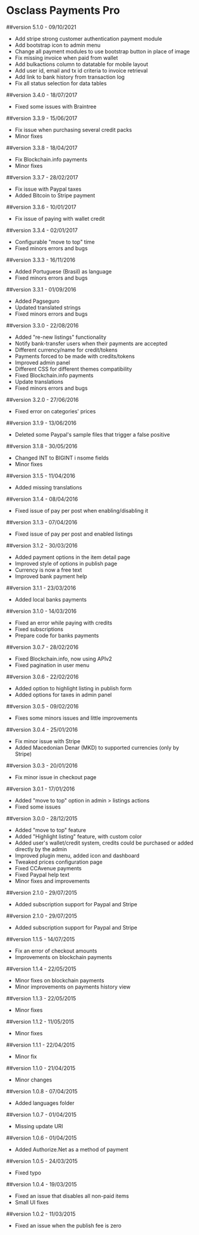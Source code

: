 Osclass Payments Pro
====================
##version 5.1.0 - 09/10/2021

* Add stripe strong customer authentication payment module
* Add bootstrap icon to admin menu
* Change all payment modules to use bootstrap button in place of image
* Fix missing invoice when paid from wallet
* Add bulkactions column to datatable for mobile layout
* Add user id, email and tx id criteria to invoice retrieval
* Add link to bank history from transaction log
* Fix all status selection for data tables

##version 3.4.0 - 18/07/2017

* Fixed some issues with Braintree

##version 3.3.9 - 15/06/2017

* Fix issue when purchasing several credit packs
* Minor fixes

##version 3.3.8 - 18/04/2017

* Fix Blockchain.info payments
* Minor fixes

##version 3.3.7 - 28/02/2017

* Fix issue with Paypal taxes
* Added Bitcoin to Stripe payment

##version 3.3.6 - 10/01/2017

* Fix issue of paying with wallet credit

##version 3.3.4 - 02/01/2017

* Configurable "move to top" time
* Fixed minors errors and bugs

##version 3.3.3 - 16/11/2016

* Added Portuguese (Brasil) as language 
* Fixed minors errors and bugs

##version 3.3.1 - 01/09/2016

* Added Pagseguro 
* Updated translated strings
* Fixed minors errors and bugs

##version 3.3.0 - 22/08/2016

* Added "re-new listings" functionality
* Notify bank-transfer users when their payments are accepted
* Different currency/name for credit/tokens
* Payments forced to be made with credits/tokens
* Improved admin panel
* Different CSS for different themes compatibility
* Fixed Blockchain.info payments
* Update translations
* Fixed minors errors and bugs

##version 3.2.0 - 27/06/2016

* Fixed error on categories' prices

##version 3.1.9 - 13/06/2016

* Deleted some Paypal's sample files that trigger a false positive

##version 3.1.8 - 30/05/2016

* Changed INT to BIGINT i nsome fields
* Minor fixes

##version 3.1.5 - 11/04/2016

* Added missing translations

##version 3.1.4 - 08/04/2016

* Fixed issue of pay per post when enabling/disabling it

##version 3.1.3 - 07/04/2016

* Fixed issue of pay per post and enabled listings

##version 3.1.2 - 30/03/2016

* Added payment options in the item detail page
* Improved style of options in publish page
* Currency is now a free text
* Improved bank payment help

##version 3.1.1 - 23/03/2016

* Added local banks payments

##version 3.1.0 - 14/03/2016

* Fixed an error while paying with credits
* Fixed subscriptions
* Prepare code for banks payments

##version 3.0.7 - 28/02/2016

* Fixed Blockchain.info, now using APIv2
* Fixed pagination in user menu

##version 3.0.6 - 22/02/2016

* Added option to highlight listing in publish form
* Added options for taxes in admin panel

##version 3.0.5 - 09/02/2016

* Fixes some minors issues and little improvements

##version 3.0.4 - 25/01/2016

* Fix minor issue with Stripe
* Added Macedonian Denar (MKD) to supported currencies (only by Stripe)

##version 3.0.3 - 20/01/2016

* Fix minor issue in checkout page

##version 3.0.1 - 17/01/2016

* Added "move to top" option in admin > listings actions
* Fixed some issues

##version 3.0.0 - 28/12/2015

* Added "move to top" feature
* Added "Highlight listing" feature, with custom color
* Added user's wallet/credit system, credits could be purchased or added directly by the admin
* Improved plugin menu, added icon and dashboard
* Tweaked prices configuration page
* Fixed CCAvenue payments
* Fixed Paypal help text
* Minor fixes and improvements


##version 2.1.0 - 29/07/2015

* Added subscription support for Paypal and Stripe

##version 2.1.0 - 29/07/2015

* Added subscription support for Paypal and Stripe

##version 1.1.5 - 14/07/2015

* Fix an error of checkout amounts
* Improvements on blockchain payments

##version 1.1.4 - 22/05/2015

* Minor fixes on blockchain payments
* Minor improvements on payments history view

##version 1.1.3 - 22/05/2015

* Minor fixes

##version 1.1.2 - 11/05/2015
             
* Minor fixes

##version 1.1.1 - 22/04/2015

* Minor fix

##version 1.1.0 - 21/04/2015

* Minor changes

##version 1.0.8 - 07/04/2015

* Added languages folder

##version 1.0.7 - 01/04/2015

* Missing update URI

##version 1.0.6 - 01/04/2015

* Added Authorize.Net as a method of payment

##version 1.0.5 - 24/03/2015

* Fixed typo

##version 1.0.4 - 19/03/2015

* Fixed an issue that disables all non-paid items
* Small UI fixes

##version 1.0.2 - 11/03/2015

* Fixed an issue when the publish fee is zero
